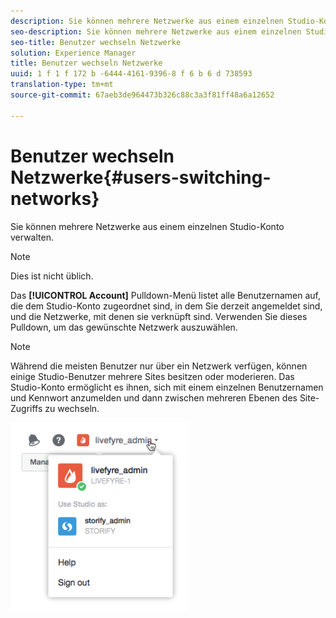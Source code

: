 ```yaml
---
description: Sie können mehrere Netzwerke aus einem einzelnen Studio-Konto verwalten.
seo-description: Sie können mehrere Netzwerke aus einem einzelnen Studio-Konto verwalten.
seo-title: Benutzer wechseln Netzwerke
solution: Experience Manager
title: Benutzer wechseln Netzwerke
uuid: 1 f 1 f 172 b -6444-4161-9396-8 f 6 b 6 d 738593
translation-type: tm+mt
source-git-commit: 67aeb3de964473b326c88c3a3f81ff48a6a12652

---
```



# Benutzer wechseln Netzwerke{#users-switching-networks}

Sie können mehrere Netzwerke aus einem einzelnen Studio-Konto verwalten.

>[!NOTE]
>
>Dies ist nicht üblich.

Das **[!UICONTROL Account]** Pulldown-Menü listet alle Benutzernamen auf, die dem Studio-Konto zugeordnet sind, in dem Sie derzeit angemeldet sind, und die Netzwerke, mit denen sie verknüpft sind. Verwenden Sie dieses Pulldown, um das gewünschte Netzwerk auszuwählen.

>[!NOTE]
>
>Während die meisten Benutzer nur über ein Netzwerk verfügen, können einige Studio-Benutzer mehrere Sites besitzen oder moderieren. Das Studio-Konto ermöglicht es ihnen, sich mit einem einzelnen Benutzernamen und Kennwort anzumelden und dann zwischen mehreren Ebenen des Site-Zugriffs zu wechseln.

![](assets/UsersChangeAccount-285x300.png)

